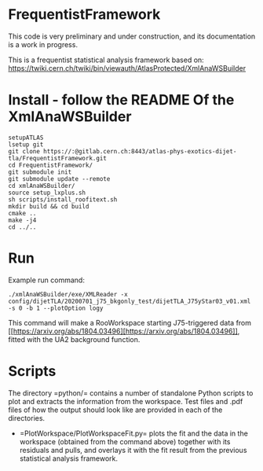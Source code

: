 # FrequentistFramework

This code is very preliminary and under construction, and its documentation is a work in progress. 

This is a frequentist statistical analysis framework based on:
https://twiki.cern.ch/twiki/bin/viewauth/AtlasProtected/XmlAnaWSBuilder

# Install - follow the README Of the XmlAnaWSBuilder
```
setupATLAS
lsetup git
git clone https://:@gitlab.cern.ch:8443/atlas-phys-exotics-dijet-tla/FrequentistFramework.git
cd FrequentistFramework/
git submodule init
git submodule update --remote
cd xmlAnaWSBuilder/
source setup_lxplus.sh
sh scripts/install_roofitext.sh
mkdir build && cd build
cmake ..
make -j4
cd ../..
```

# Run
Example run command:
```
./xmlAnaWSBuilder/exe/XMLReader -x config/dijetTLA/20200701_j75_bkgonly_test/dijetTLA_J75yStar03_v01.xml -s 0 -b 1 --plotOption logy
```
This command will make a RooWorkspace starting J75-triggered data from [[https://arxiv.org/abs/1804.03496][https://arxiv.org/abs/1804.03496]], fitted with the UA2 background function. 

# Scripts

The directory =python/= contains a number of standalone Python scripts to plot and extracts the information from the workspace. Test files and .pdf files of how the output should look like are provided in each of the directories. 

   * =PlotWorkspace/PlotWorkspaceFit.py= plots the fit and the data in the workspace (obtained from the command above) together with its residuals and pulls, and overlays it with the fit result from the previous statistical analysis framework. 